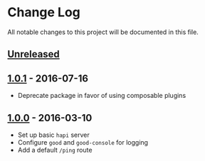 # Change Log

All notable changes to this project will be documented in this file.

## [Unreleased]

## [1.0.1] - 2016-07-16

- Deprecate package in favor of using composable plugins

## [1.0.0] - 2016-03-10

- Set up basic `hapi` server
- Configure `good` and `good-console` for logging
- Add a default `/ping` route

[unreleased]: https://github.com/subchannel/subchannel-service/compare/1.0.1...HEAD
[1.0.1]: https://github.com/subchannel/subchannel-service/compare/1.0.0...1.0.1
[1.0.0]: https://github.com/subchannel/subchannel-service/releases/tag/1.0.0
